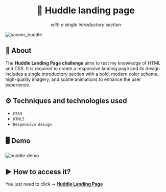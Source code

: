 <div align="center">
<h1 align="center"> 🚀 Huddle landing page  </h1>
  <p align="center"><i>with a single introductory section </i></p>
</div>

![banner_huddle](https://github.com/salvedojuliao/landing_page-huddle/assets/44206400/55ccff23-0042-4a9b-8db5-0debc8b8536a)
<p align="center">

</p>

## 📌 About 

<p>
The <b>Huddle Landing Page challenge</b> aims to test my knowledge of HTML and CSS. It is required to create a responsive landing page and its design includes a single introductory section with a bold, modern color scheme, high-quality imagery, and subtle animations to enhance the user experience.
</p>

## ⚙️ Techniques and technologies used
- ``CSS3``
- ``HTML5``
- ``Responsive design``

## 🖥️ Demo  
![huddle-demo](https://github.com/salvedojuliao/landing_page-huddle/assets/44206400/1bc92c7a-ddc1-4ed3-9c38-d2b4749d866d)

## ▶️ How to access it?
You just need to click ➙ <b><a href="https://salvedojuliao.github.io/landing_page-huddle/"> Huddle Landing Page </a></b>

